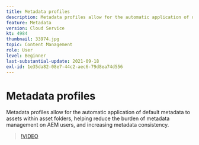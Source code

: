 ```yaml
---
title: Metadata profiles
description: Metadata profiles allow for the automatic application of default metadata to assets within asset folders, helping reduce the burden of metadata management on AEM users, and increasing metadata consistency.
feature: Metadata
version: Cloud Service
kt: 4984
thumbnail: 33974.jpg
topic: Content Management
role: User
level: Beginner
last-substantial-update: 2021-09-18
exl-id: 1e35da82-08e7-44c2-aec6-79d8ea74d556
---
```

# Metadata profiles

Metadata profiles allow for the automatic application of default metadata to assets within asset folders, helping reduce the burden of metadata management on AEM users, and increasing metadata consistency.

>[!VIDEO](https://video.tv.adobe.com/v/33974/?quality=12&learn=on&hidetitle=true)
